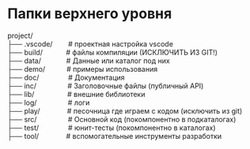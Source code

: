 # Папки верхнего уровня
project/  
├── .vscode/&nbsp;&nbsp;&nbsp;&nbsp;&nbsp;&nbsp;&nbsp;&nbsp;# проектная настройка vscode  
├── build/&nbsp;&nbsp;&nbsp;&nbsp;&nbsp;&nbsp;&nbsp;&nbsp;&nbsp;&nbsp;&nbsp;&nbsp;# файлы компиляции (ИСКЛЮЧИТЬ ИЗ GIT!)  
├── data/&nbsp;&nbsp;&nbsp;&nbsp;&nbsp;&nbsp;&nbsp;&nbsp;&nbsp;&nbsp;&nbsp;&nbsp;&nbsp;# Данные или каталог под них  
├── demo/&nbsp;&nbsp;&nbsp;&nbsp;&nbsp;&nbsp;&nbsp;&nbsp;&nbsp;&nbsp;&nbsp;# примеры использования  
├── doc/&nbsp;&nbsp;&nbsp;&nbsp;&nbsp;&nbsp;&nbsp;&nbsp;&nbsp;&nbsp;&nbsp;&nbsp;&nbsp;&nbsp;&nbsp;# Документация  
├── inc/&nbsp;&nbsp;&nbsp;&nbsp;&nbsp;&nbsp;&nbsp;&nbsp;&nbsp;&nbsp;&nbsp;&nbsp;&nbsp;&nbsp;&nbsp;&nbsp;# Заголовочные файлы (публичный API)  
├── lib/&nbsp;&nbsp;&nbsp;&nbsp;&nbsp;&nbsp;&nbsp;&nbsp;&nbsp;&nbsp;&nbsp;&nbsp;&nbsp;&nbsp;&nbsp;&nbsp;&nbsp;# внешние библиотеки  
├── log/&nbsp;&nbsp;&nbsp;&nbsp;&nbsp;&nbsp;&nbsp;&nbsp;&nbsp;&nbsp;&nbsp;&nbsp;&nbsp;&nbsp;&nbsp;&nbsp;# логи  
├── play/&nbsp;&nbsp;&nbsp;&nbsp;&nbsp;&nbsp;&nbsp;&nbsp;&nbsp;&nbsp;&nbsp;&nbsp;&nbsp;&nbsp;# песочница где играем с кодом (исключить из git)  
├── src/&nbsp;&nbsp;&nbsp;&nbsp;&nbsp;&nbsp;&nbsp;&nbsp;&nbsp;&nbsp;&nbsp;&nbsp;&nbsp;&nbsp;&nbsp;&nbsp;# Основной код (покомпонентно в подкаталогах)  
├── test/&nbsp;&nbsp;&nbsp;&nbsp;&nbsp;&nbsp;&nbsp;&nbsp;&nbsp;&nbsp;&nbsp;&nbsp;&nbsp;&nbsp; # юнит-тесты (покомпонентно в каталогах)  
├── tool/&nbsp;&nbsp;&nbsp;&nbsp;&nbsp;&nbsp;&nbsp;&nbsp;&nbsp;&nbsp;&nbsp;&nbsp;&nbsp;&nbsp;# вспомогательные инструменты разработки
